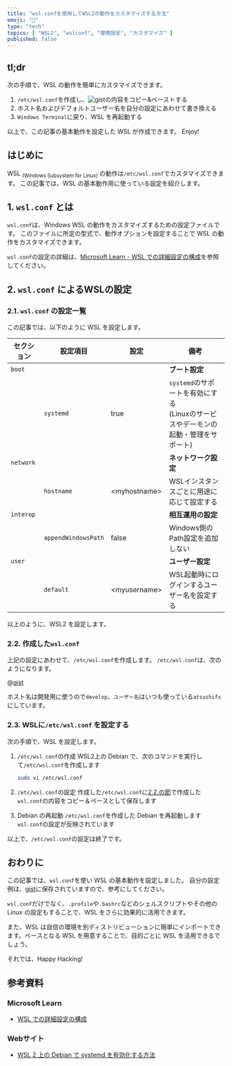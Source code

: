 ```yaml
---
title: "wsl.confを使用してWSL2の動作をカスタマイズする方法"
emoji: "🐧"
type: "tech"
topics: [ "WSL2", "wslconf", "環境設定", "カスタマイズ" ]
published: false
---
```


## tl;dr

次の手順で、WSL の動作を簡単にカスタマイズできます。

1. `/etc/wsl.conf`を作成し、![gist](https://gist.github.com/atsushifx/c6d69609133c12788986e882b9782017?file=wsl.conf)の内容をコピー&ペーストする
2. ホスト名およびデフォルトユーザー名を自分の設定にあわせて書き換える
3. `Windows Terminal`に戻り、WSL を再起動する

以上で、この記事の基本動作を設定した WSL が作成できます。
Enjoy!

## はじめに

WSL $_\text{(Windows Subsystem for Linux)}$ の動作は`/etc/wsl.conf`でカスタマイズできます。
この記事では、WSL の基本動作用に使っている設定を紹介します。

## 1. `wsl.conf` とは

`wsl.conf`は、Windows WSL の動作をカスタマイズするための設定ファイルです。
このファイルに所定の型式で、動作オプションを設定することで WSL の動作をカスタマイズできます。

`wsl.conf`の設定の詳細は、[Microsoft Learn - WSL での詳細設定の構成](https://learn.microsoft.com/ja-jp/windows/wsl/wsl-config)を参照してください。

## 2. `wsl.conf` によるWSLの設定

### 2.1. `wsl.conf` の設定一覧

この記事では、以下のように WSL を設定します。

<!-- markdownlint-disable no-inline-html -->

| セクション | 設定項目 | 設定 | 備考 |
| --- | --- | --- | --- |
| `boot` ||| **ブート設定** |
|  | `systemd` | true | `systemd`のサポートを有効にする<br/>(Linuxのサービスやデーモンの起動・管理をサポート) |
| `network` ||| **ネットワーク設定** |
| | `hostname`|  \<myhostname> | WSLインスタンスごとに用途に応じて設定する |
| `interop` ||| **相互運用の設定** |
| |  `appendWindowsPath`  | false | Windows側のPath設定を追加しない |
| `user` ||| **ユーザー設定** |
| | `default` | \<myusername> | WSL起動時にログインするユーザー名を設定する |

<!-- markdownlint-enable -->

以上のように、WSL2 を設定します。

### 2.2. 作成した`wsl.conf`

上記の設定にあわせて、`/etc/wsl.conf`を作成します。
`/etc/wsl.conf`は、次のようになります。

@[gist](https://gist.github.com/atsushifx/c6d69609133c12788986e882b9782017?file=wsl.conf)

ホスト名は開発用に使うので`develop`、`ユーザー名`はいつも使っている`atsushifx`にしています。

### 2.3. WSLに`/etc/wsl.conf` を設定する

次の手順で、WSL を設定します。

1. `/etc/wsl.conf`の作成
   WSL2上の Debian で、次のコマンドを実行して`/etc/wsl.conf`を作成します

   ```bash
   sudo vi /etc/wsl.conf
   ```

2. `/etc/wsl.conf`の設定
   作成した`/etc/wsl.conf`に[2.2.の節](#22-作成したwslconf)で作成した`wsl.conf`の内容をコピー＆ペースとして保存します

3. Debian の再起動
   `/etc/wsl.conf`を作成した Debian を再起動します
   `wsl.conf`の設定が反映されています

以上で、`/etc/wsl.conf`の設定は終了です。

## おわりに

この記事では、`wsl.conf`を使い WSL の基本動作を設定しました。
自分の設定例は、[gist](https://gist.github.com/atsushifx/c6d69609133c12788986e882b9782017?file=wsl.conf)に保存されていますので、参考にしてください。

`wsl.conf`だけでなく、`.profile`や`.bashrc`などのシェルスクリプトやその他の Linux の設定もすることで、WSL をさらに効果的に活用できます。

また、WSL は自信の環境を別ディストリビューションに簡単にインポートできます。ベースとなる WSL を用意することで、目的ごとに WSL を活用できるでしょう。

それでは、Happy Hacking!

## 参考資料

### Microsoft Learn

- [WSL での詳細設定の構成](https://learn.microsoft.com/ja-jp/windows/wsl/wsl-config)

### Webサイト

- [WSL 2 上の Debian で  systemd を有効化する方法](wsl2-debian-config-systemd-enable)
